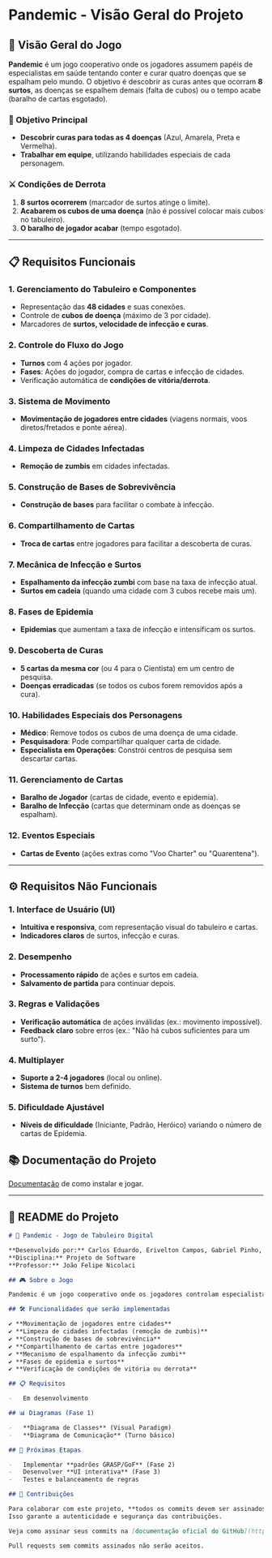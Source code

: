 # **Pandemic - Visão Geral do Projeto**

## **📌 Visão Geral do Jogo**

**Pandemic** é um jogo cooperativo onde os jogadores assumem papéis de especialistas em saúde tentando conter e curar quatro doenças que se espalham pelo mundo. O objetivo é descobrir as curas antes que ocorram **8 surtos**, as doenças se espalhem demais (falta de cubos) ou o tempo acabe (baralho de cartas esgotado).

### **🎯 Objetivo Principal**

-   **Descobrir curas para todas as 4 doenças** (Azul, Amarela, Preta e Vermelha).
-   **Trabalhar em equipe**, utilizando habilidades especiais de cada personagem.

### **⚔️ Condições de Derrota**

1. **8 surtos ocorrerem** (marcador de surtos atinge o limite).
2. **Acabarem os cubos de uma doença** (não é possível colocar mais cubos no tabuleiro).
3. **O baralho de jogador acabar** (tempo esgotado).

---

## **📋 Requisitos Funcionais**

### **1. Gerenciamento do Tabuleiro e Componentes**

-   Representação das **48 cidades** e suas conexões.
-   Controle de **cubos de doença** (máximo de 3 por cidade).
-   Marcadores de **surtos, velocidade de infecção e curas**.

### **2. Controle do Fluxo do Jogo**

-   **Turnos** com 4 ações por jogador.
-   **Fases**: Ações do jogador, compra de cartas e infecção de cidades.
-   Verificação automática de **condições de vitória/derrota**.

### **3. Sistema de Movimento**

-   **Movimentação de jogadores entre cidades** (viagens normais, voos diretos/fretados e ponte aérea).

### **4. Limpeza de Cidades Infectadas**

-   **Remoção de zumbis** em cidades infectadas.

### **5. Construção de Bases de Sobrevivência**

-   **Construção de bases** para facilitar o combate à infecção.

### **6. Compartilhamento de Cartas**

-   **Troca de cartas** entre jogadores para facilitar a descoberta de curas.

### **7. Mecânica de Infecção e Surtos**

-   **Espalhamento da infecção zumbi** com base na taxa de infecção atual.
-   **Surtos em cadeia** (quando uma cidade com 3 cubos recebe mais um).

### **8. Fases de Epidemia**

-   **Epidemias** que aumentam a taxa de infecção e intensificam os surtos.

### **9. Descoberta de Curas**

-   **5 cartas da mesma cor** (ou 4 para o Cientista) em um centro de pesquisa.
-   **Doenças erradicadas** (se todos os cubos forem removidos após a cura).

### **10. Habilidades Especiais dos Personagens**

-   **Médico**: Remove todos os cubos de uma doença de uma cidade.
-   **Pesquisadora**: Pode compartilhar qualquer carta de cidade.
-   **Especialista em Operações**: Constrói centros de pesquisa sem descartar cartas.

### **11. Gerenciamento de Cartas**

-   **Baralho de Jogador** (cartas de cidade, evento e epidemia).
-   **Baralho de Infecção** (cartas que determinam onde as doenças se espalham).

### **12. Eventos Especiais**

-   **Cartas de Evento** (ações extras como "Voo Charter" ou "Quarentena").

---

## **⚙️ Requisitos Não Funcionais**

### **1. Interface de Usuário (UI)**

-   **Intuitiva e responsiva**, com representação visual do tabuleiro e cartas.
-   **Indicadores claros** de surtos, infecção e curas.

### **2. Desempenho**

-   **Processamento rápido** de ações e surtos em cadeia.
-   **Salvamento de partida** para continuar depois.

### **3. Regras e Validações**

-   **Verificação automática** de ações inválidas (ex.: movimento impossível).
-   **Feedback claro** sobre erros (ex.: "Não há cubos suficientes para um surto").

### **4. Multiplayer**

-   **Suporte a 2-4 jogadores** (local ou online).
-   **Sistema de turnos** bem definido.

### **5. Dificuldade Ajustável**

-   **Níveis de dificuldade** (Iniciante, Padrão, Heróico) variando o número de cartas de Epidemia.

## **📚 Documentação do Projeto**

[Documentação](docs/START.md) de como instalar e jogar.

---

## **📜 README do Projeto**

```markdown
# 🦠 Pandemic - Jogo de Tabuleiro Digital

**Desenvolvido por:** Carlos Eduardo, Erivelton Campos, Gabriel Pinho, João Pedro Barboza, Leonardo Lima, Pedro Mileipp  
**Disciplina:** Projeto de Software  
**Professor:** João Felipe Nicolaci

## 🎮 Sobre o Jogo

Pandemic é um jogo cooperativo onde os jogadores controlam especialistas em saúde tentando curar quatro doenças antes que elas causem um colapso global. O jogo requer estratégia, planejamento em equipe e gerenciamento de recursos.

## 🛠️ Funcionalidades que serão implementadas

✔️ **Movimentação de jogadores entre cidades**  
✔️ **Limpeza de cidades infectadas (remoção de zumbis)**  
✔️ **Construção de bases de sobrevivência**  
✔️ **Compartilhamento de cartas entre jogadores**  
✔️ **Mecanismo de espalhamento da infecção zumbi**  
✔️ **Fases de epidemia e surtos**  
✔️ **Verificação de condições de vitória ou derrota**

## 📋 Requisitos

-   Em desenvolvimento

## 📊 Diagramas (Fase 1)

-   **Diagrama de Classes** (Visual Paradigm)
-   **Diagrama de Comunicação** (Turno básico)

## 📅 Próximas Etapas

-   Implementar **padrões GRASP/GoF** (Fase 2)
-   Desenvolver **UI interativa** (Fase 3)
-   Testes e balanceamento de regras

## 👥 Contribuições

Para colaborar com este projeto, **todos os commits devem ser assinados** (GPG ou SSH).  
Isso garante a autenticidade e segurança das contribuições.

Veja como assinar seus commits na [documentação oficial do GitHub](https://docs.github.com/pt/authentication/managing-commit-signature-verification/signing-commits).

Pull requests sem commits assinados não serão aceitos.
```
